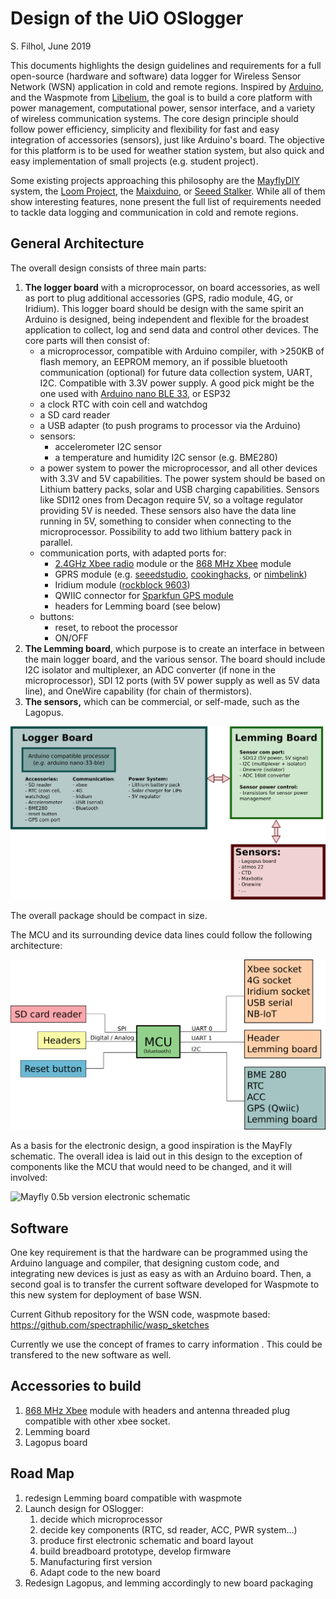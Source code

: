 # Design of the UiO OSlogger

S. Filhol, June 2019



This documents highlights the design guidelines and requirements for a full open-source (hardware and software) data logger for Wireless Sensor Network (WSN) application in cold and remote regions. Inspired by [Arduino](https://www.arduino.cc/), and the Waspmote from [Libelium](http://www.libelium.com/products/waspmote/), the goal is to build a core platform with power management, computational power, sensor interface, and a variety of wireless communication systems. The core design principle should follow power efficiency, simplicity and flexibility for fast and easy integration of accessories (sensors), just like Arduino's board. The objective for this platform is to be used for weather station system, but also quick and easy implementation of small projects (e.g. student project).

Some existing projects  approaching this philosophy are the [MayflyDIY](https://www.envirodiy.org/mayfly/) system, the [Loom Project](https://www.open-sensing.org/project-loom), the [Maixduino](https://www.seeedstudio.com/Sipeed-Maixduino-Kit-for-RISC-V-AI-IoT-p-4047.html), or [Seeed Stalker](https://www.seeedstudio.com/category/Arduino-c-1001/category/Arduino-Compatible-c-11/seeeduino-boards-c-987/Seeeduino-Stalker-V3-1-p-2686.html). While all of them show interesting features, none present the full list of requirements needed to tackle data logging and communication in cold and remote regions. 





## General Architecture

The overall design consists of three main parts: 

1. **The logger board** with a microprocessor, on board accessories, as well as port to plug additional accessories (GPS, radio module, 4G, or Iridium). This logger board should be design with the same spirit an Arduino is designed, being independent and flexible for the broadest application to collect, log and send data and control other devices. The core parts will then consist of:
   - a microprocessor, compatible with Arduino compiler, with >250KB of flash memory, an EEPROM memory, an if possible bluetooth communication (optional) for future data collection system, UART, I2C. Compatible with 3.3V power supply. A good pick might be the one used with [Arduino nano BLE 33](https://store.arduino.cc/nano-33-ble), or ESP32
   - a clock RTC with coin cell and watchdog
   - a SD card reader
   - a USB adapter (to push programs to processor via the Arduino)
   - sensors:
     -  accelerometer I2C sensor
     - a temperature and humidity I2C sensor (e.g. BME280)
   - a power system to power the microprocessor, and all other devices with 3.3V and 5V capabilities. The power system should be based on Lithium battery packs, solar and USB charging capabilities. Sensors like SDI12 ones from Decagon require 5V, so a voltage regulator providing 5V is needed. These sensors also have the data line running in 5V, something to consider when connecting to the microprocessor. Possibility to add two lithium battery pack in parallel.
   - communication ports, with adapted ports for:
     - [2.4GHz Xbee radio](https://www.digi.com/products/embedded-systems/rf-modules/2-4-ghz-modules/xbee-digimesh-2-4) module or the [868 MHz Xbee](https://www.digi.com/products/embedded-systems/rf-modules/sub-1-ghz-modules/digi-xbee-sx-868) module
     - GPRS module (e.g. [seeedstudio](https://www.seeedstudio.com/GPRS-Shield-V2-0-p-1379.html), [cookinghacks](https://www.cooking-hacks.com/gsm-gprs-waspmote-module), or [nimbelink](https://nimbelink.com/products/skywire-arduino-cellular-shield/))
     - Iridium module ([rockblock 9603](http://www.rock7mobile.com/products-rockblock-9603))
     - QWIIC connector for [Sparkfun GPS module](https://www.sparkfun.com/products/15210)
     - headers for Lemming board (see below)
   - buttons: 
     - reset, to reboot the processor
     - ON/OFF
2. **The Lemming board**, which purpose is to create an interface in between the main logger board, and the  various sensor. The board should include I2C isolator and multiplexer, an ADC converter (if none in the microprocessor), SDI 12 ports (with 5V power supply as well as 5V data line), and OneWire capability (for chain of thermistors).
3. **The sensors,** which can be commercial, or self-made, such as the Lagopus.

![](General_architecture.png)

The overall package should be compact in size.

The MCU and its surrounding device data lines could follow the following architecture:

![](MCU_devices_data_lines.png)



As a basis for the electronic design, a good inspiration is the MayFly schematic. The overall idea is laid out in this design to the exception of components like the MCU that would need to be changed, and it will involved:

![Mayfly 0.5b version electronic schematic](https://3qzcxr28gq9vutx8scdn91zq-wpengine.netdna-ssl.com/wp-content/uploads/mayfly_v0p5b_schematic.png)



## Software

One key requirement is that the hardware can be programmed using the Arduino language and compiler, that designing custom code, and integrating new devices is just as easy as with an Arduino board. Then, a second goal is to transfer the current software developed for Waspmote to this new system for deployment of base WSN.   

Current Github repository for the WSN code, waspmote based: https://github.com/spectraphilic/wasp_sketches

Currently we use the concept of frames to carry information . This could be transfered to the new software as well.



## Accessories to build

1.  [868 MHz Xbee](https://www.digi.com/products/embedded-systems/rf-modules/sub-1-ghz-modules/digi-xbee-sx-868) module with headers and antenna threaded plug compatible with other xbee socket.
2. Lemming board
3. Lagopus board



## Road Map

1. redesign Lemming board compatible with waspmote
2. Launch design for OSlogger:
   1. decide which microprocessor
   2. decide key components (RTC, sd reader, ACC, PWR system...)
   3. produce first electronic schematic and board layout
   4. build breadboard prototype, develop firmware
   5. Manufacturing first version
   6. Adapt code to the new board
3. Redesign Lagopus, and lemming accordingly to new board packaging